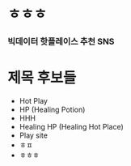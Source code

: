 # ㅎㅎㅎ
### 빅데이터 핫플레이스 추천 SNS

# 제목 후보들
- Hot Play
- HP (Healing Potion)
- HHH
- Healing HP (Healing Hot Place)
- Play site
- ㅎㅍ
- ㅎㅎㅎ
